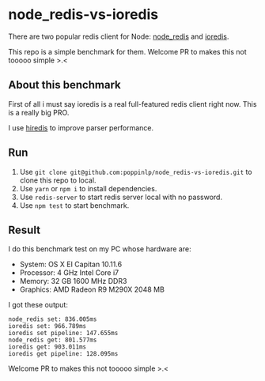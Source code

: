 # node\_redis-vs-ioredis

There are two popular redis client for Node: [node\_redis](https://github.com/NodeRedis/node_redis) and [ioredis](https://github.com/luin/ioredis).

This repo is a simple benchmark for them. Welcome PR to makes this not tooooo simple >.<

## About this benchmark

First of all i must say ioredis is a real full-featured redis client right now. This is a really big PRO.

I use [hiredis](https://github.com/redis/hiredis) to improve parser performance.

## Run

1. Use `git clone git@github.com:poppinlp/node_redis-vs-ioredis.git` to clone this repo to local.
1. Use `yarn` or `npm i` to install dependencies.
1. Use `redis-server` to start redis server local with no password.
1. Use `npm test` to start benchmark.

## Result

I do this benchmark test on my PC whose hardware are:

- System: OS X EI Capitan 10.11.6
- Processor: 4 GHz Intel Core i7
- Memory: 32 GB 1600 MHz DDR3
- Graphics: AMD Radeon R9 M290X 2048 MB

I got these output:

```
node_redis set: 836.005ms
ioredis set: 966.789ms
ioredis set pipeline: 147.655ms
node_redis get: 801.577ms
ioredis get: 903.011ms
ioredis get pipeline: 128.095ms
```

Welcome PR to makes this not tooooo simple >.<
